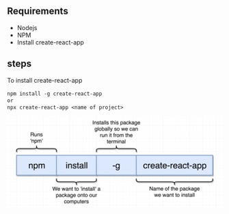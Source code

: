 ## Requirements
- Nodejs
- NPM  
- Install create-react-app
  
## steps
To install create-react-app 
```
npm install -g create-react-app
or 
npx create-react-app <name of project>
```
![](2021-05-15-21-39-44.png)